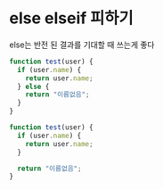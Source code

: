 # else elseif 피하기

else는 반전 된 결과를 기대할 때 쓰는게 좋다

```js
function test(user) {
  if (user.name) {
    return user.name;
  } else {
    return "이름없음";
  }
}

function test(user) {
  if (user.name) {
    return user.name;
  }

  return "이름없음";
}
```
